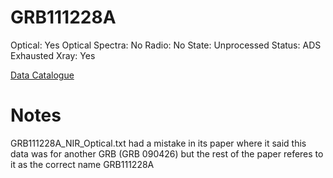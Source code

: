 # GRB111228A

Optical: Yes
Optical Spectra: No
Radio: No
State: Unprocessed
Status: ADS Exhausted
Xray: Yes

[Data Catalogue](GRB111228A%20adfcaa5ee22b42d9a5557accc44890a6/Data%20Catalogue%2098a970bed79344d782a55c24a76b6260.csv)

# Notes

GRB111228A_NIR_Optical.txt had a mistake in its paper where it said this data was for another GRB (GRB 090426) but the rest of the paper referes to it as the correct name GRB111228A